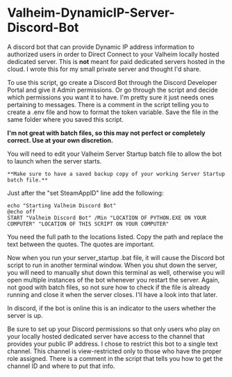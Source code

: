 # Valheim-DynamicIP-Server-Discord-Bot
A discord bot that can provide Dynamic IP address information to authorized users in order to Direct Connect to your Valheim locally hosted dedicated server.  This is **not** meant for paid dedicated servers hosted in the cloud.  I wrote this for my small private server and thought I'd share.

To use this script, go create a Discord Bot through the Discord Developer Portal and give it Admin permissions.  Or go through the script and decide which permissions you want it to have.  I'm pretty sure it just needs ones pertaining to messages.  There is a comment in the script telling you to create a .env file and how to format the token variable.  Save the file in the same folder where you saved this script.


**I'm not great with batch files, so this may not perfect or completely correct.  Use at your own discretion.**

You will need to edit your Valheim Server Startup batch file to allow the bot to launch when the server starts.

    **Make sure to have a saved backup copy of your working Server Startup batch file.**

Just after the "set SteamAppID" line add the following:

    echo "Starting Valheim Discord Bot"
    @echo off
    START "Valheim Discord Bot" /Min "LOCATION OF PYTHON.EXE ON YOUR COMPUTER" "LOCATION OF THIS SCRIPT ON YOUR COMPUTER"

You need the full path to the locations listed.  Copy the path and replace the text between the quotes.  The quotes are important.

Now when you run your server_startup .bat file, it will cause the Discord bot script to run in another terminal window.  When you shut down the server, you will need to manually  shut down this terminal as well, otherwise you will open multiple instances of the bot whenever you restart the server.  Again, not good with batch files, so not sure how to check if the file is already running and close it when the server closes.  I'll have a look into that later.

In discord, if the bot is online this is an indicator to the users whether the server is up.

Be sure to set up your Discord permissions so that only users who play on your locally hosted dedicated server have access to the channel that provides your public IP address.  I chose to restrict this bot to a single text channel.  This channel is view-restricted only to those who have the proper role assigned.  There is a comment in the script that tells you how to get the channel ID and where to put that info.
